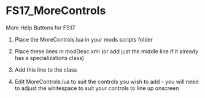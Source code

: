 # FS17_MoreControls
More Help Buttons for FS17

1. Place the MoreControls.lua in your mods scripts folder

2. Place these lines in modDesc.xml (or add just the middle line if it already has a specializations class)

	<specializations>
		<specialization name="morecontrols" className="MoreControls" filename="scripts/MoreControls.lua"/>
	</specializations>

3. Add this line to the <vehicleTypes> class

	<specialization name="morecontrols"/>

4. Edit MoreControls.lua to suit the controls you wish to add - you will need to adjust the whitespace to suit your controls to line up onscreen
